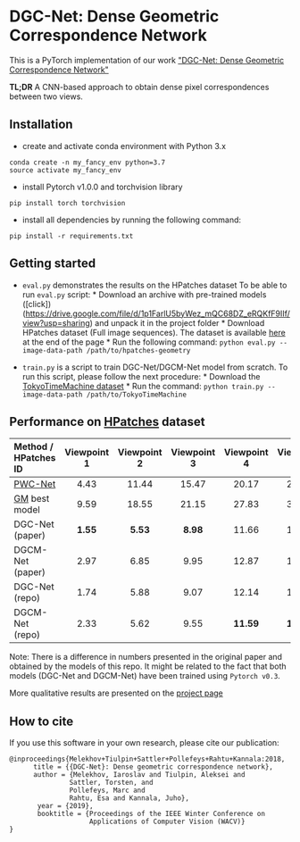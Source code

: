 # DGC-Net: Dense Geometric Correspondence Network
This is a PyTorch implementation of our work ["DGC-Net: Dense Geometric Correspondence Network"](https://arxiv.org/abs/1810.08393)

**TL;DR** A CNN-based approach to obtain dense pixel correspondences between two views.

## Installation
- create and activate conda environment with Python 3.x
```
conda create -n my_fancy_env python=3.7
source activate my_fancy_env
```
- install Pytorch v1.0.0 and torchvision library
```
pip install torch torchvision
```
- install all dependencies by running the following command:
```
pip install -r requirements.txt
```

## Getting started
- ```eval.py``` demonstrates the results on the HPatches dataset
To be able to run ```eval.py``` script:
      * Download an archive with pre-trained models ([click])(https://drive.google.com/file/d/1p1FarlU5byWez_mQC68DZ_eRQKfF9IIf/view?usp=sharing) and unpack it
in the project folder
      * Download HPatches dataset (Full image sequences). The dataset is available [here](https://github.com/hpatches/hpatches-dataset) at the end of the page
      * Run the following command:
      ```
      python eval.py --image-data-path /path/to/hpatches-geometry
      ```

- ```train.py``` is a script to train DGC-Net/DGCM-Net model from scratch. To run this script, please follow the next procedure:
      * Download the [TokyoTimeMachine dataset](https://www.di.ens.fr/willow/research/netvlad/)
      * Run the command:
      ```
      python train.py --image-data-path /path/to/TokyoTimeMachine
      ```

## Performance on [HPatches](https://github.com/hpatches/hpatches-dataset) dataset
Method / HPatches ID|Viewpoint 1|Viewpoint 2|Viewpoint 3|Viewpoint 4|Viewpoint 5
:---|:---:|:---:|:---:|:---:|:---:
[PWC-Net](https://arxiv.org/abs/1709.02371)| 4.43 | 11.44 | 15.47 | 20.17 | 28.30
[GM](https://arxiv.org/abs/1703.05593) best model | 9.59 | 18.55 | 21.15 | 27.83 | 35.19
DGC-Net (paper) | **1.55** | **5.53** | **8.98** | 11.66 | 16.70
DGCM-Net (paper) | 2.97 | 6.85 | 9.95 | 12.87 | 19.13
DGC-Net (repo) | 1.74 | 5.88 | 9.07 | 12.14 | 16.50
DGCM-Net (repo) | 2.33 | 5.62 | 9.55 | **11.59** | **16.48**

Note: There is a difference in numbers presented in the original paper and obtained by the models of this repo. It might be related to the fact that both models (DGC-Net and DGCM-Net) have been trained using ```Pytorch v0.3```.

More qualitative results are presented on the [project page](https://aaltovision.github.io/dgc-net-site/)

## How to cite
If you use this software in your own research, please cite our publication:

```
@inproceedings{Melekhov+Tiulpin+Sattler+Pollefeys+Rahtu+Kannala:2018,
      title = {{DGC-Net}: Dense geometric correspondence network},
      author = {Melekhov, Iaroslav and Tiulpin, Aleksei and 
               Sattler, Torsten, and 
               Pollefeys, Marc and 
               Rahtu, Esa and Kannala, Juho},
       year = {2019},
       booktitle = {Proceedings of the IEEE Winter Conference on 
                    Applications of Computer Vision (WACV)}
}
```